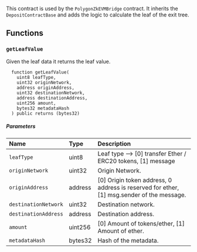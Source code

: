 This contract is used by the `PolygonZkEVMBridge` contract. It inherits the `DepositContractBase` and adds the logic to calculate the leaf of the exit tree.

## Functions

### `getLeafValue`

Given the leaf data it returns the leaf value.

```solidity
  function getLeafValue(
    uint8 leafType,
    uint32 originNetwork,
    address originAddress,
    uint32 destinationNetwork,
    address destinationAddress,
    uint256 amount,
    bytes32 metadataHash
  ) public returns (bytes32)
```

##### Parameters

| Name | Type | Description                                                          |
| :--- | :--- | :------------------------------------------------------------------- |
|`leafType` | uint8 | Leaf type -->  [0] transfer Ether / ERC20 tokens, [1] message | 
|`originNetwork` | uint32 | Origin Network. | 
|`originAddress` | address | [0] Origin token address, 0 address is reserved for ether, [1] msg.sender of the message. | 
|`destinationNetwork` | uint32 | Destination network. | 
|`destinationAddress` | address | Destination address. | 
|`amount` | uint256 | [0] Amount of tokens/ether, [1] Amount of ether. | 
|`metadataHash` | bytes32 | Hash of the metadata. | 
